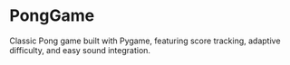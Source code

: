 # PongGame
 Classic Pong game built with Pygame, featuring score tracking, adaptive difficulty, and easy sound integration.
